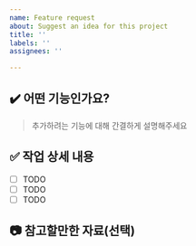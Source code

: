 ```yaml
---
name: Feature request
about: Suggest an idea for this project
title: ''
labels: ''
assignees: ''

---
```


## ✔️ 어떤 기능인가요?

> 추가하려는 기능에 대해 간결하게 설명해주세요

## ✅ 작업 상세 내용

- [ ] TODO
- [ ] TODO
- [ ] TODO

## 📷 참고할만한 자료(선택)
